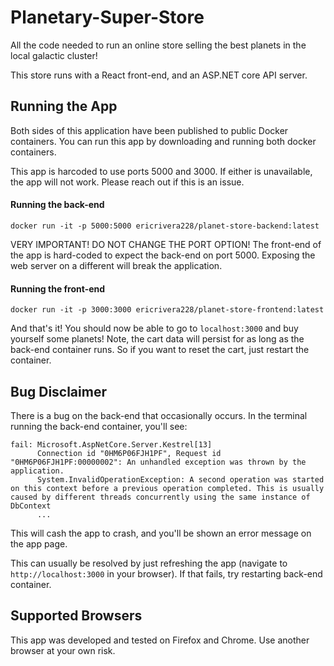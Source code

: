 # Planetary-Super-Store
All the code needed to run an online store selling the best planets in the local galactic cluster!

This store runs with a React front-end, and an ASP.NET core API server. 

## Running the App
Both sides of this application have been published to public Docker containers. You can run this app by downloading and running both docker containers.

This app is harcoded to use ports 5000 and 3000. If either is unavailable, the app will not work. Please reach out if this is an issue.

#### Running the back-end
`docker run -it -p 5000:5000 ericrivera228/planet-store-backend:latest`

VERY IMPORTANT! DO NOT CHANGE THE PORT OPTION! The front-end of the app is hard-coded to expect the back-end on port 5000. Exposing the web server on a different will break the application.

#### Running the front-end
`docker run -it -p 3000:3000 ericrivera228/planet-store-frontend:latest`

And that's it! You should now be able to go to `localhost:3000` and buy yourself some planets! Note, the cart data will persist for as long as the back-end container runs. So if you want to reset the cart, just restart the container. 

## Bug Disclaimer

There is a bug on the back-end that occasionally occurs. In the terminal running the back-end container, you'll see:
```
fail: Microsoft.AspNetCore.Server.Kestrel[13]
      Connection id "0HM6P06FJH1PF", Request id "0HM6P06FJH1PF:00000002": An unhandled exception was thrown by the application.
      System.InvalidOperationException: A second operation was started on this context before a previous operation completed. This is usually caused by different threads concurrently using the same instance of DbContext
      ...
```
      
This will cash the app to crash, and you'll be shown an error message on the app page. 
      
This can usually be resolved by just refreshing the app (navigate to `http://localhost:3000` in your browser). If that fails, try restarting back-end container. 

## Supported Browsers

This app was developed and tested on Firefox and Chrome. Use another browser at your own risk.
